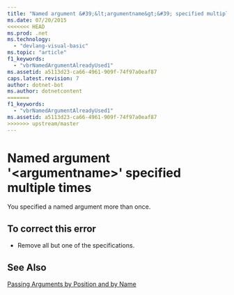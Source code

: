 ```yaml
---
title: "Named argument &#39;&lt;argumentname&gt;&#39; specified multiple times"
ms.date: 07/20/2015
<<<<<<< HEAD
ms.prod: .net
ms.technology: 
  - "devlang-visual-basic"
ms.topic: "article"
f1_keywords: 
  - "vbrNamedArgumentAlreadyUsed1"
ms.assetid: a5113d23-ca66-4961-909f-74f97a0eaf87
caps.latest.revision: 7
author: dotnet-bot
ms.author: dotnetcontent
=======
f1_keywords: 
  - "vbrNamedArgumentAlreadyUsed1"
ms.assetid: a5113d23-ca66-4961-909f-74f97a0eaf87
>>>>>>> upstream/master
---
```

# Named argument &#39;&lt;argumentname&gt;&#39; specified multiple times
You specified a named argument more than once.  
  
## To correct this error  
  
-   Remove all but one of the specifications.  
  
## See Also  
 [Passing Arguments by Position and by Name](../../visual-basic/programming-guide/language-features/procedures/passing-arguments-by-position-and-by-name.md)
